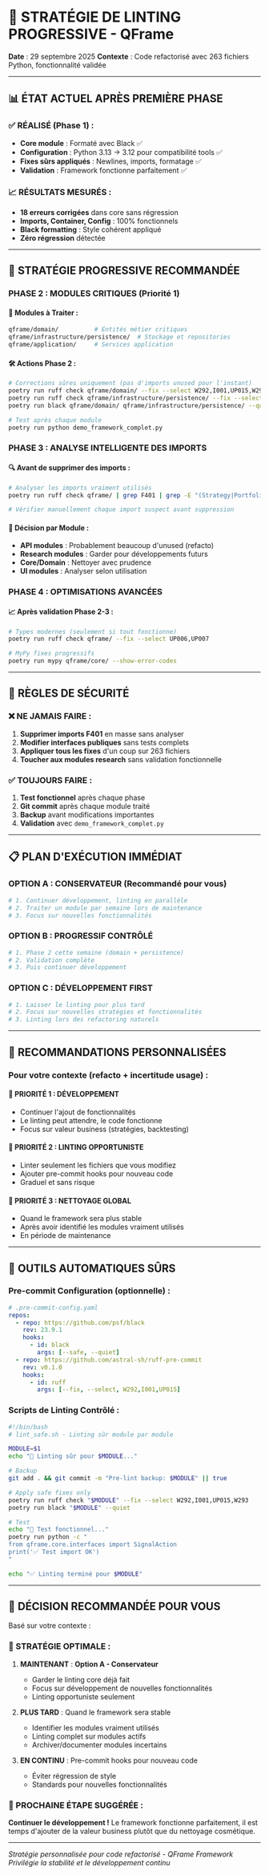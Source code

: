 # 🎯 STRATÉGIE DE LINTING PROGRESSIVE - QFrame

**Date** : 29 septembre 2025
**Contexte** : Code refactorisé avec 263 fichiers Python, fonctionnalité validée

---

## 📊 **ÉTAT ACTUEL APRÈS PREMIÈRE PHASE**

### ✅ **RÉALISÉ (Phase 1) :**
- **Core module** : Formaté avec Black ✅
- **Configuration** : Python 3.13 → 3.12 pour compatibilité tools ✅
- **Fixes sûrs appliqués** : Newlines, imports, formatage ✅
- **Validation** : Framework fonctionne parfaitement ✅

### 📈 **RÉSULTATS MESURÉS :**
- **18 erreurs corrigées** dans core sans régression
- **Imports, Container, Config** : 100% fonctionnels
- **Black formatting** : Style cohérent appliqué
- **Zéro régression** détectée

---

## 🎯 **STRATÉGIE PROGRESSIVE RECOMMANDÉE**

### **PHASE 2 : MODULES CRITIQUES (Priorité 1)**

#### **🔧 Modules à Traiter :**
```bash
qframe/domain/          # Entités métier critiques
qframe/infrastructure/persistence/  # Stockage et repositories
qframe/application/     # Services application
```

#### **🛠️ Actions Phase 2 :**
```bash
# Corrections sûres uniquement (pas d'imports unused pour l'instant)
poetry run ruff check qframe/domain/ --fix --select W292,I001,UP015,W293
poetry run ruff check qframe/infrastructure/persistence/ --fix --select W292,I001,UP015,W293
poetry run black qframe/domain/ qframe/infrastructure/persistence/ --quiet

# Test après chaque module
poetry run python demo_framework_complet.py
```

### **PHASE 3 : ANALYSE INTELLIGENTE DES IMPORTS**

#### **🔍 Avant de supprimer des imports :**
```bash
# Analyser les imports vraiment utilisés
poetry run ruff check qframe/ | grep F401 | grep -E "(Strategy|Portfolio|Order)" > imports_suspects.txt

# Vérifier manuellement chaque import suspect avant suppression
```

#### **🧠 Décision par Module :**
- **API modules** : Probablement beaucoup d'unused (refacto)
- **Research modules** : Garder pour développements futurs
- **Core/Domain** : Nettoyer avec prudence
- **UI modules** : Analyser selon utilisation

### **PHASE 4 : OPTIMISATIONS AVANCÉES**

#### **📈 Après validation Phase 2-3 :**
```bash
# Types modernes (seulement si tout fonctionne)
poetry run ruff check qframe/ --fix --select UP006,UP007

# MyPy fixes progressifs
poetry run mypy qframe/core/ --show-error-codes
```

---

## 🚨 **RÈGLES DE SÉCURITÉ**

### **❌ NE JAMAIS FAIRE :**
1. **Supprimer imports F401** en masse sans analyser
2. **Modifier interfaces publiques** sans tests complets
3. **Appliquer tous les fixes** d'un coup sur 263 fichiers
4. **Toucher aux modules research** sans validation fonctionnelle

### **✅ TOUJOURS FAIRE :**
1. **Test fonctionnel** après chaque phase
2. **Git commit** après chaque module traité
3. **Backup** avant modifications importantes
4. **Validation** avec `demo_framework_complet.py`

---

## 📋 **PLAN D'EXÉCUTION IMMÉDIAT**

### **OPTION A : CONSERVATEUR (Recommandé pour vous)**
```bash
# 1. Continuer développement, linting en parallèle
# 2. Traiter un module par semaine lors de maintenance
# 3. Focus sur nouvelles fonctionnalités
```

### **OPTION B : PROGRESSIF CONTRÔLÉ**
```bash
# 1. Phase 2 cette semaine (domain + persistence)
# 2. Validation complète
# 3. Puis continuer développement
```

### **OPTION C : DÉVELOPPEMENT FIRST**
```bash
# 1. Laisser le linting pour plus tard
# 2. Focus sur nouvelles stratégies et fonctionnalités
# 3. Linting lors des refactoring naturels
```

---

## 🎯 **RECOMMANDATIONS PERSONNALISÉES**

### **Pour votre contexte (refacto + incertitude usage) :**

#### **🥇 PRIORITÉ 1 : DÉVELOPPEMENT**
- Continuer l'ajout de fonctionnalités
- Le linting peut attendre, le code fonctionne
- Focus sur valeur business (stratégies, backtesting)

#### **🥈 PRIORITÉ 2 : LINTING OPPORTUNISTE**
- Linter seulement les fichiers que vous modifiez
- Ajouter pre-commit hooks pour nouveau code
- Graduel et sans risque

#### **🥉 PRIORITÉ 3 : NETTOYAGE GLOBAL**
- Quand le framework sera plus stable
- Après avoir identifié les modules vraiment utilisés
- En période de maintenance

---

## 🔧 **OUTILS AUTOMATIQUES SÛRS**

### **Pre-commit Configuration** (optionnelle) :
```yaml
# .pre-commit-config.yaml
repos:
  - repo: https://github.com/psf/black
    rev: 23.9.1
    hooks:
      - id: black
        args: [--safe, --quiet]
  - repo: https://github.com/astral-sh/ruff-pre-commit
    rev: v0.1.0
    hooks:
      - id: ruff
        args: [--fix, --select, W292,I001,UP015]
```

### **Scripts de Linting Contrôlé** :
```bash
#!/bin/bash
# lint_safe.sh - Linting sûr module par module

MODULE=$1
echo "🔧 Linting sûr pour $MODULE..."

# Backup
git add . && git commit -m "Pre-lint backup: $MODULE" || true

# Apply safe fixes only
poetry run ruff check "$MODULE" --fix --select W292,I001,UP015,W293
poetry run black "$MODULE" --quiet

# Test
echo "🧪 Test fonctionnel..."
poetry run python -c "
from qframe.core.interfaces import SignalAction
print('✅ Test import OK')
"

echo "✅ Linting terminé pour $MODULE"
```

---

## 🎯 **DÉCISION RECOMMANDÉE POUR VOUS**

Basé sur votre contexte :

### **🎯 STRATÉGIE OPTIMALE :**

1. **MAINTENANT** : **Option A - Conservateur**
   - Garder le linting core déjà fait
   - Focus sur développement de nouvelles fonctionnalités
   - Linting opportuniste seulement

2. **PLUS TARD** : Quand le framework sera stable
   - Identifier les modules vraiment utilisés
   - Linting complet sur modules actifs
   - Archiver/documenter modules incertains

3. **EN CONTINU** : Pre-commit hooks pour nouveau code
   - Éviter régression de style
   - Standards pour nouvelles fonctionnalités

### **🚀 PROCHAINE ÉTAPE SUGGÉRÉE :**
**Continuer le développement !** Le framework fonctionne parfaitement, il est temps d'ajouter de la valeur business plutôt que du nettoyage cosmétique.

---

*Stratégie personnalisée pour code refactorisé - QFrame Framework*
*Privilégie la stabilité et le développement continu*